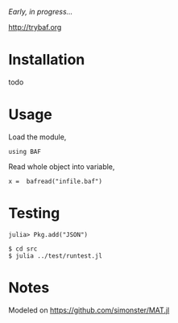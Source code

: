 
*Early, in progress...*

http://trybaf.org

Installation
=====

todo

Usage
=====

Load the module,

    using BAF

Read whole object into variable,

    x =  bafread("infile.baf")


Testing
=======

    julia> Pkg.add("JSON")

    $ cd src
    $ julia ../test/runtest.jl

Notes
=====

Modeled on https://github.com/simonster/MAT.jl


